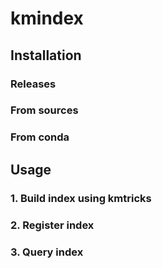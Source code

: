 # kmindex

## Installation

### Releases

### From sources

### From conda

## Usage

### 1. Build index using kmtricks
### 2. Register index

### 3. Query index



